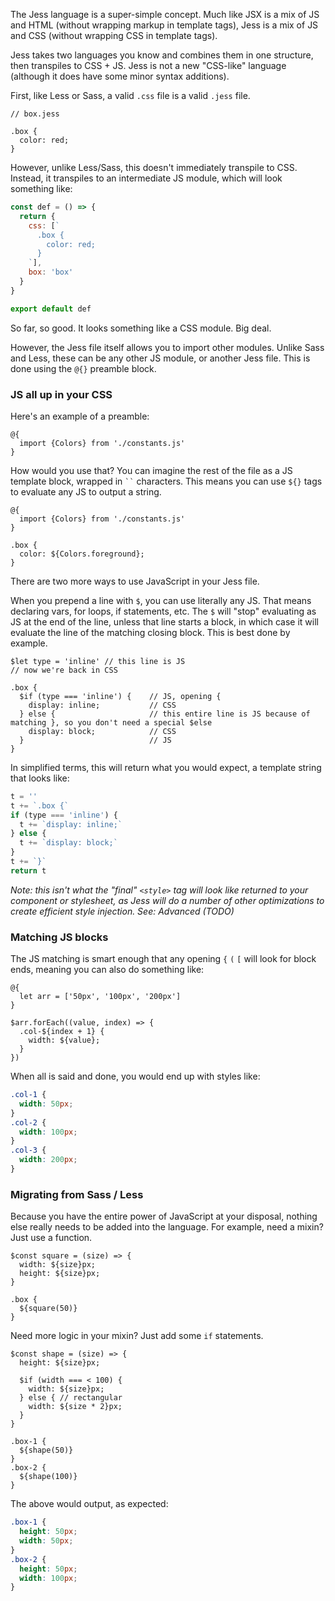 The Jess language is a super-simple concept. Much like JSX is a mix of JS and HTML (without wrapping markup in template tags),
Jess is a mix of JS and CSS (without wrapping CSS in template tags).

Jess takes two languages you know and combines them in one structure, then transpiles to CSS + JS.
Jess is not a new "CSS-like" language (although it does have some minor syntax additions).

First, like Less or Sass, a valid `.css` file is a valid `.jess` file.
```less
// box.jess

.box {
  color: red;
}
```

However, unlike Less/Sass, this doesn't immediately transpile to CSS. Instead, it transpiles to an intermediate JS module,
which will look something like:
```js
const def = () => {
  return {
    css: [`
      .box {
        color: red;
      }
    `],
    box: 'box'
  }
}

export default def
```

So far, so good. It looks something like a CSS module. Big deal.

However, the Jess file itself allows you to import other modules. Unlike Sass and Less,
these can be any other JS module, or another Jess file. This is done using the `@{}` preamble block.

### JS all up in your CSS

Here's an example of a preamble:

```less
@{
  import {Colors} from './constants.js'
}
```
How would you use that? You can imagine the rest of the file as a JS template block, wrapped in ``` `` ``` characters.
This means you can use `${}` tags to evaluate any JS to output a string.
```less
@{
  import {Colors} from './constants.js'
}

.box {
  color: ${Colors.foreground};
}
```

There are two more ways to use JavaScript in your Jess file.

When you prepend a line with `$`, you can use literally any JS. That means declaring vars, for loops, if statements, etc.
The `$` will "stop" evaluating as JS at the end of the line, unless that line starts a block,
in which case it will evaluate the line of the matching closing block. This is best done by example.

```less
$let type = 'inline' // this line is JS
// now we're back in CSS

.box {
  $if (type === 'inline') {    // JS, opening {
    display: inline;           // CSS
  } else {                     // this entire line is JS because of matching }, so you don't need a special $else
    display: block;            // CSS
  }                            // JS
}
```
In simplified terms, this will return what you would expect, a template string that looks like:
```js
t = ''
t += `.box {`
if (type === 'inline') {    
  t += `display: inline;`       
} else {                   
  t += `display: block;`        
}                       
t += `}`
return t
```
_Note: this isn't what the "final" `<style>` tag will look like returned to your component or stylesheet,
as Jess will do a number of other optimizations to create efficient style injection. See: Advanced (TODO)_

### Matching JS blocks

The JS matching is smart enough that any opening `{` `(` `[` will look for block ends, meaning you can also do something like:

```less
@{
  let arr = ['50px', '100px', '200px']
}

$arr.forEach((value, index) => {
  .col-${index + 1} {
    width: ${value};
  }
})
```

When all is said and done, you would end up with styles like:
```css
.col-1 {
  width: 50px;
}
.col-2 {
  width: 100px;
}
.col-3 {
  width: 200px;
}
```

### Migrating from Sass / Less

Because you have the entire power of JavaScript at your disposal, nothing else really needs to be added into the language.
For example, need a mixin? Just use a function.

```less
$const square = (size) => {
  width: ${size}px;
  height: ${size}px;
}

.box {
  ${square(50)}
}
```
Need more logic in your mixin? Just add some `if` statements.
```less
$const shape = (size) => {
  height: ${size}px;
  
  $if (width === < 100) {
    width: ${size}px;
  } else { // rectangular
    width: ${size * 2}px;
  }
}

.box-1 {
  ${shape(50)}
}
.box-2 {
  ${shape(100)}
}
```
The above would output, as expected:
```css
.box-1 {
  height: 50px;
  width: 50px;
}
.box-2 {
  height: 50px;
  width: 100px;
}
```
